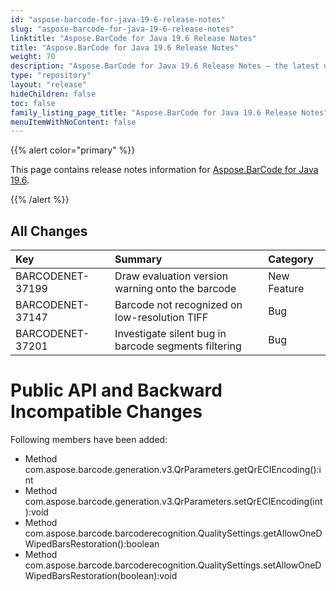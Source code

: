 ```yaml
---
id: "aspose-barcode-for-java-19-6-release-notes"
slug: "aspose-barcode-for-java-19-6-release-notes"
linktitle: "Aspose.BarCode for Java 19.6 Release Notes"
title: "Aspose.BarCode for Java 19.6 Release Notes"
weight: 70
description: "Aspose.BarCode for Java 19.6 Release Notes – the latest updates and fixes."
type: "repository"
layout: "release"
hideChildren: false
toc: false
family_listing_page_title: "Aspose.BarCode for Java 19.6 Release Notes"
menuItemWithNoContent: false
---
```


{{% alert color="primary" %}}

This page contains release notes information for [Aspose.BarCode for Java 19.6](https://releases.aspose.com/barcode/java/19-6/).

{{% /alert %}}
## **All Changes**

|**Key**|**Summary**|**Category**|
| :- | :- | :- |
|BARCODENET-37199|Draw evaluation version warning onto the barcode|New Feature|
|BARCODENET-37147|Barcode not recognized on low-resolution TIFF|Bug|
|BARCODENET-37201|Investigate silent bug in barcode segments filtering|Bug|
# **Public API and Backward Incompatible Changes**
Following members have been added:

- Method com.aspose.barcode.generation.v3.QrParameters.getQrECIEncoding():int
- Method com.aspose.barcode.generation.v3.QrParameters.setQrECIEncoding(int):void
- Method com.aspose.barcode.barcoderecognition.QualitySettings.getAllowOneDWipedBarsRestoration():boolean
- Method com.aspose.barcode.barcoderecognition.QualitySettings.setAllowOneDWipedBarsRestoration(boolean):void
